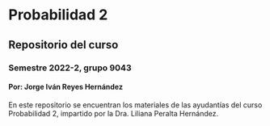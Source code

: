 # Probabilidad 2

## Repositorio del curso

### Semestre 2022-2, grupo 9043

#### Por: Jorge Iván Reyes Hernández

En este repositorio se encuentran los materiales de las ayudantías del curso Probabilidad 2, impartido por la Dra. Liliana Peralta Hernández.

